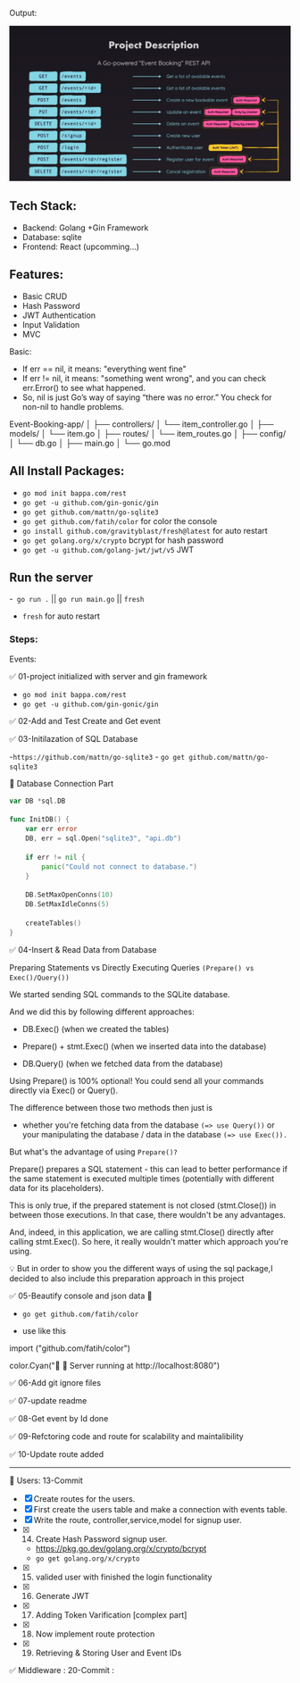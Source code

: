Output:

![Event-Api](BookingApi.jpeg)


## Tech Stack:
- Backend: Golang +Gin Framework
- Database: sqlite
- Frontend: React (upcomming...)

## Features: 
- Basic CRUD
- Hash Password
- JWT Authentication
- Input Validation
- MVC 

Basic: 

- If err == nil, it means: "everything went fine"
- If err != nil, it means: "something went wrong", and you can check err.Error() to see what happened.
- So, nil is just Go’s way of saying “there was no error.” You check for non-nil to handle problems.


Event-Booking-app/
│
├── controllers/
│   └── item_controller.go
│
├── models/
│   └── item.go
│
├── routes/
│   └── item_routes.go
│
├── config/
│   └── db.go
│
├── main.go
│
└── go.mod



## All Install Packages:

-  `go mod init bappa.com/rest`
-  `go get -u github.com/gin-gonic/gin`
-  `go get github.com/mattn/go-sqlite3`
- `go get github.com/fatih/color`  for color the console
- `go install github.com/gravityblast/fresh@latest` for auto restart
- `go get golang.org/x/crypto` bcrypt for hash password
- `go get -u github.com/golang-jwt/jwt/v5` JWT


## Run the server

-` go run .` ||  `go run main.go` || `fresh`
- `fresh` for auto restart 


### Steps:

Events:

✅ 01-project initialized with server and gin framework 

-  `go mod init bappa.com/rest`
-  `go get -u github.com/gin-gonic/gin`

✅ 02-Add and Test Create and Get event 


✅ 03-Initilazation of SQL Database 

 -`https://github.com/mattn/go-sqlite3`
    - `go get github.com/mattn/go-sqlite3`


🔋 Database Connection Part

```go
var DB *sql.DB
 
func InitDB() {
    var err error
    DB, err = sql.Open("sqlite3", "api.db")
 
    if err != nil {
        panic("Could not connect to database.")
    }
 
    DB.SetMaxOpenConns(10)
    DB.SetMaxIdleConns(5)
 
    createTables()
}
```
✅ 04-Insert & Read Data from Database

Preparing Statements vs Directly Executing Queries `(Prepare() vs Exec()/Query())`

We started sending SQL commands to the SQLite database.

And we did this by following different approaches:

- DB.Exec() (when we created the tables)

- Prepare() + stmt.Exec() (when we inserted data into the database)

- DB.Query() (when we fetched data from the database)

Using Prepare() is 100% optional! You could send all your commands directly via Exec() or Query().

The difference between those two methods then just is 

- whether you're fetching data from the database `(=> use Query())` or your manipulating the database / data in the database `(=> use Exec()).`

But what's the advantage of using `Prepare()?`

Prepare() prepares a SQL statement - this can lead to better performance if the same statement is executed multiple times (potentially with different data for its placeholders).

This is only true, if the prepared statement is not closed (stmt.Close()) in between those executions. In that case, there wouldn't be any advantages.

And, indeed, in this application, we are calling stmt.Close() directly after calling stmt.Exec(). So here, it really wouldn't matter which approach you're using.

💡 But in order to show you the different ways of using the sql package,I decided to also include this preparation approach in this project 


✅  05-Beautify console and json data 🔆

- `go get github.com/fatih/color`

- use like this

import ("github.com/fatih/color")

color.Cyan("🔋 🚀 Server running at http://localhost:8080")

✅ 06-Add git ignore files

✅ 07-update readme

✅ 08-Get event by Id done

✅ 09-Refctoring code and route for scalability and maintalibility

✅ 10-Update route added

--- 

🧖 Users: 13-Commit

- [X] Create routes for the users.
- [X] First create the users table and make a connection with events table.
- [X] Write the route, controller,service,model for signup user.
- [X] 14. Create Hash Password signup user.
    - https://pkg.go.dev/golang.org/x/crypto/bcrypt
    - `go get golang.org/x/crypto`
- [X] 15. valided user with finished the login functionality
- [X] 16. Generate JWT
- [X] 17. Adding Token Varification [complex part]
- [X] 18. Now implement route protection
- [X] 19. Retrieving & Storing User and Event IDs


✅  Middleware : 20-Commit :